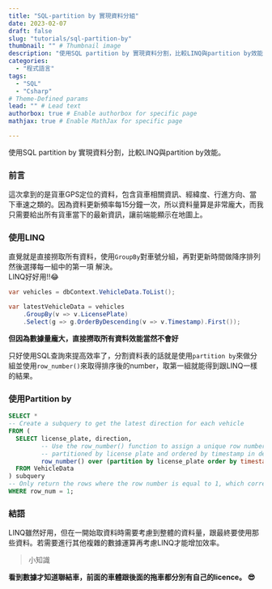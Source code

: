 ```yaml
---
title: "SQL-partition by 實現資料分組"
date: 2023-02-07
draft: false
slug: "tutorials/sql-partition-by"
thumbnail: "" # Thumbnail image
description: "使用SQL partition by 實現資料分割，比較LINQ與partition by效能"
categories:
  - "程式語言"
tags:
  - "SQL"
  - "Csharp"
# Theme-Defined params
lead: "" # Lead text
authorbox: true # Enable authorbox for specific page
mathjax: true # Enable MathJax for specific page

---
```

使用SQL partition by 實現資料分割，比較LINQ與partition by效能。
<!--more-->


### 前言
這次拿到的是貨車GPS定位的資料，包含貨車相關資訊、經緯度、行進方向、當下車速之類的。因為資料更新頻率每15分鐘一次，所以資料量算是非常龐大，而我只需要給出所有貨車當下的最新資訊，讓前端能顯示在地圖上。

### 使用LINQ
直覺就是直接撈取所有資料，使用```GroupBy```對車號分組，再對更新時間做降序排列然後選擇每一組中的第一項 解決。  
LINQ好好用!!😂
```C# {linenos=inline}
var vehicles = dbContext.VehicleData.ToList();

var latestVehicleData = vehicles
    .GroupBy(v => v.LicensePlate)
    .Select(g => g.OrderByDescending(v => v.Timestamp).First());

```

**但因為數據量龐大，直接撈取所有資料效能當然不會好**    

只好使用SQL查詢來提高效率了，分割資料表的話就是使用```partition by```來做分組並使用```row_number()```來取得排序後的number，取第一組就能得到跟LINQ一樣的結果。  



### 使用Partition by 
```sql {linenos=inline}
SELECT *
-- Create a subquery to get the latest direction for each vehicle
FROM (
  SELECT license_plate, direction, 
         -- Use the row_number() function to assign a unique row number to each row, 
         -- partitioned by license plate and ordered by timestamp in descending order
         row_number() over (partition by license_plate order by timestamp desc) as row_num
  FROM VehicleData
) subquery
-- Only return the rows where the row number is equal to 1, which corresponds to the latest data
WHERE row_num = 1;


```

### 結語   
LINQ雖然好用，但在一開始取資料時需要考慮到整體的資料量，跟最終要使用那些資料。若需要進行其他複雜的數據運算再考慮LINQ才能增加效率。  

>小知識  

**看到數據才知道聯結車，前面的車體跟後面的拖車都分別有自己的licence。 😎**
